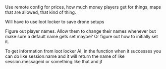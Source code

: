 Use remote config for prices, how much money players get for things, maps that are allowed, that kind of thing.

Will have to use loot locker to save drone setups

Figure out player names. Allow them to change their names whenever but make sure a default name gets set maybe? Or figure out how to initially set it.

To get information from loot locker AI, in the function when it successes you can do like session.name and it will return the name of like session.messageid or something like that and jf
